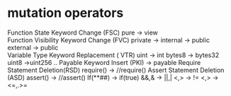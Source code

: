# mutation operators

Function State Keyword Change (FSC)    pure -> view <br>
Function Visibility Keyword Change (FVC)   private -> internal -> public  external -> public <br>
Variable Type Keyword Replacement ( VTR) uint -> int  bytes8 -> bytes32 uint8 ->uint256 ..
Payable Keyword Insert (PKI)     -> payable
Require Statement Deletion(RSD) require() -> //require()
Assert Statement Deletion (ASD) assert() -> //assert()
 If(**##) -> if(true)
 &&,& -> ||,|
 <,> -> !=
 <,> -> <=,.>=

